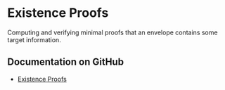 # Existence Proofs

Computing and verifying minimal proofs that an envelope contains some target information.

## Documentation on GitHub

- [Existence Proofs](https://github.com/BlockchainCommons/Gordian/blob/master/Envelope/ExistenceProofs.md)
